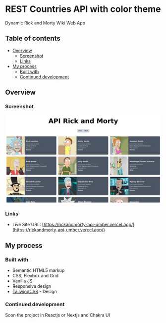 # REST Countries API with color theme

Dynamic Rick and Morty Wiki Web App

## Table of contents

- [Overview](#overview)
  - [Screenshot](#screenshot)
  - [Links](#links)
- [My process](#my-process)
  - [Built with](#built-with)
  - [Continued development](#continued-development)

## Overview

### Screenshot

![](./screenshot.png?raw=true)

### Links

- Live Site URL: [https://rickandmorty-api-umber.vercel.app/](https://rickandmorty-api-umber.vercel.app/)

## My process

### Built with

- Semantic HTML5 markup
- CSS, Flexbox and Grid
- Vanilla JS
- Responsive design
- [TailwindCSS](https://tailwindcss.com/) - Design

### Continued development

Soon the project in Reactjs or Nextjs and Chakra UI

